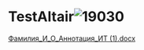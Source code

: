 # TestAltair![19030](https://user-images.githubusercontent.com/114243783/208127462-32df5ffc-e5e7-43a9-af83-a57e9ef17fe3.jpg)
[Фамилия_И_О_Аннотация_ИТ (1).docx](https://github.com/KimiSchumer/TestAltair/files/10247010/_._._._.1.docx)
